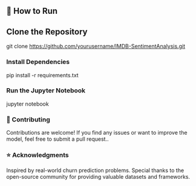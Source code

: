 ## 🔧 How to Run
## Clone the Repository
git clone https://github.com/yourusername/IMDB-SentimentAnalysis.git
### Install Dependencies
pip install -r requirements.txt
### Run the Jupyter Notebook
jupyter notebook
### 🤝 Contributing
Contributions are welcome! If you find any issues or want to improve the model, feel free to submit a pull request..
### ⭐ Acknowledgments
Inspired by real-world churn prediction problems.
Special thanks to the open-source community for providing valuable datasets and frameworks.

